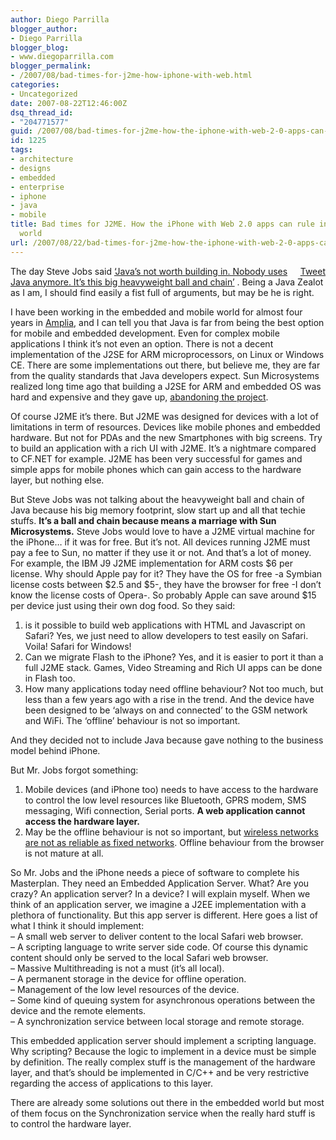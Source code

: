 ```yaml
---
author: Diego Parrilla
blogger_author:
- Diego Parrilla
blogger_blog:
- www.diegoparrilla.com
blogger_permalink:
- /2007/08/bad-times-for-j2me-how-iphone-with-web.html
categories:
- Uncategorized
date: 2007-08-22T12:46:00Z
dsq_thread_id:
- "204771577"
guid: /2007/08/bad-times-for-j2me-how-the-iphone-with-web-2-0-apps-can-rule-in-the-mobile-world/
id: 1225
tags:
- architecture
- designs
- embedded
- enterprise
- iphone
- java
- mobile
title: Bad times for J2ME. How the iPhone with Web 2.0 apps can rule in the mobile
  world
url: /2007/08/22/bad-times-for-j2me-how-the-iphone-with-web-2-0-apps-can-rule-in-the-mobile-world/
---
```


<div style="float: right; margin-left: 10px;">
  <a href="https://twitter.com/share" class="twitter-share-button" data-via="nubeblog" data-hashtags="architecture,designs,embedded,enterprise,iphone,java,mobile" data-count="vertical" data-url="/2007/08/22/bad-times-for-j2me-how-the-iphone-with-web-2-0-apps-can-rule-in-the-mobile-world/">Tweet</a>
</div>

The day Steve Jobs said [&#8216;Java’s not worth building in. Nobody uses Java anymore. It’s this big heavyweight ball and chain&#8217;](http://jdj.sys-con.com/read/331264.htm) . Being a Java Zealot as I am, I should find easily a fist full of arguments, but may be he is right.

I have been working in the embedded and mobile world for almost four years in [Amplia](http://www.amplia.es/), and I can tell you that Java is far from being the best option for mobile and embedded development. Even for complex mobile applications I think it&#8217;s not even an option. There is not a decent implementation of the J2SE for ARM microprocessors, on Linux or Windows CE. There are some implementations out there, but believe me, they are far from the quality standards that Java developers expect. Sun Microsystems realized long time ago that building a J2SE for ARM and embedded OS was hard and expensive and they gave up, [abandoning the project](http://forum.java.sun.com/thread.jspa?threadID=408223&start=75).

Of course J2ME it&#8217;s there. But J2ME was designed for devices with a lot of limitations in term of resources. Devices like mobile phones and embedded hardware. But not for PDAs and the new Smartphones with big screens. Try to build an application with a rich UI with J2ME. It&#8217;s a nightmare compared to CF.NET for example. J2ME has been very successful for games and simple apps for mobile phones which can gain access to the hardware layer, but nothing else.

But Steve Jobs was not talking about the heavyweight ball and chain of Java because his big memory footprint, slow start up and all that techie stuffs. <span style="font-weight: bold;">It&#8217;s a ball and chain because means a marriage with Sun Microsystems.</span> Steve Jobs would love to have a J2ME virtual machine for the iPhone&#8230; if it was for free. But it&#8217;s not. All devices running J2ME must pay a fee to Sun, no matter if they use it or not. And that&#8217;s a lot of money. For example, the IBM J9 J2ME implementation for ARM costs $6 per license. Why should Apple pay for it? They have the OS for free -a Symbian license costs between $2.5 and $5-, they have the browser for free -I don&#8217;t know the license costs of Opera-. So probably Apple can save around $15 per device just using their own dog food. So they said:  
1) is it possible to build web applications with HTML and Javascript on Safari? Yes, we just need to allow developers to test easily on Safari. Voila! Safari for Windows!  
2) Can we migrate Flash to the iPhone? Yes, and it is easier to port it than a full J2ME stack. Games, Video Streaming and Rich UI apps can be done in Flash too.  
3) How many applications today need offline behaviour? Not too much, but less than a few years ago with a rise in the trend. And the device have been designed to be &#8216;always on and connected&#8217; to the GSM network and WiFi. The &#8216;offline&#8217; behaviour is not so important.

And they decided not to include Java because gave nothing to the business model behind iPhone.

But Mr. Jobs forgot something:  
1) Mobile devices (and iPhone too) needs to have access to the hardware to control the low level resources like Bluetooth, GPRS modem, SMS messaging, Wifi connection, Serial ports. <span style="font-weight: bold;">A web application cannot access the hardware layer.</span>  
2) May be the offline behaviour is not so important, but [wireless networks are not as reliable as fixed networks](http://www.opengate.es/). Offline behaviour from the browser is not mature at all.

So Mr. Jobs and the iPhone needs a piece of software to complete his Masterplan. They need an Embedded Application Server. What? Are you crazy? An application server? In a device? I will explain myself. When we think of an application server, we imagine a J2EE implementation with a plethora of functionality. But this app server is different. Here goes a list of what I think it should implement:  
&#8211; A small web server to deliver content to the local Safari web browser.  
&#8211; A scripting language to write server side code. Of course this dynamic content should only be served to the local Safari web browser.  
&#8211; Massive Multithreading is not a must (it&#8217;s all local).  
&#8211; A permanent storage in the device for offline operation.  
&#8211; Management of the low level resources of the device.  
&#8211; Some kind of queuing system for asynchronous operations between the device and the remote elements.  
&#8211; A synchronization service between local storage and remote storage.

This embedded application server should implement a scripting language. Why scripting? Because the logic to implement in a device must be simple by definition. The really complex stuff is the management of the hardware layer, and that&#8217;s should be implemented in C/C++ and be very restrictive regarding the access of applications to this layer.

There are already some solutions out there in the embedded world but most of them focus on the Synchronization service when the really hard stuff is to control the hardware layer.
